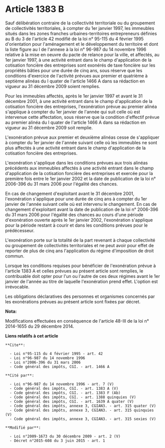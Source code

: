 # Article 1383 B

Sauf délibération contraire de la collectivité territoriale ou du groupement de collectivités territoriales, à compter du 1er
janvier 1997, les immeubles situés dans les  zones franches urbaines-territoires entrepreneurs définies au B du 3 de
l'article 42 modifié de la loi n° 95-115 du 4 février 1995 d'orientation pour l'aménagement et le développement du territoire
et dont la liste figure au I de l'annexe à la loi n° 96-987 du 14 novembre 1996 relative à la mise en oeuvre du pacte de
relance pour la ville, et affectés, au 1er janvier 1997, à une activité entrant dans le champ d'application de la cotisation
foncière des entreprises sont exonérés de taxe foncière sur les propriétés bâties pour une durée de cinq ans, sous réserve
que les conditions d'exercice de l'activité prévues aux premier et quatrième à septième alinéas du I quater de l'article 1466
A dans sa rédaction en vigueur au 31 décembre 2009 soient remplies. 

Pour les immeubles affectés, après le 1er janvier 1997 et avant le 31 décembre 2001, à une activité entrant dans le champ
d'application de la cotisation foncière des entreprises, l'exonération prévue au premier alinéa s'applique à compter du 1er
janvier de l'année qui suit celle où est intervenue cette affectation, sous réserve que la condition d'effectif prévue au
premier alinéa du I quater de l'article 1466 A dans sa rédaction en vigueur au 31 décembre 2009 soit remplie. 

L'exonération prévue aux premier et deuxième alinéas cesse de s'appliquer à compter du 1er janvier de l'année suivant celle
où les immeubles ne sont plus affectés à une activité entrant dans le champ d'application de la cotisation foncière des
entreprises. 

L'exonération s'applique dans les conditions prévues aux trois alinéas précédents aux immeubles affectés à une activité
entrant dans le champ d'application de la cotisation foncière des entreprises et exercée pour la première fois entre le 1er
janvier 2002 et la date de publication de la loi n° 2006-396 du 31 mars 2006 pour l'égalité des chances. 

En cas de changement d'exploitant avant le 31 décembre 2001, l'exonération s'applique pour une durée de cinq ans à compter du
1er janvier de l'année suivant celle où est intervenu le changement. En cas de changement d'exploitant avant la date de
publication de la loi n° 2006-396 du 31 mars 2006 pour l'égalité des chances au cours d'une période d'exonération ouverte
après le 1er janvier 2002, l'exonération s'applique pour la période restant à courir et dans les conditions prévues pour le
prédécesseur. 

L'exonération porte sur la totalité de la part revenant à chaque collectivité ou groupement de collectivités territoriales et
ne peut avoir pour effet de reporter de plus de cinq ans l'application du régime d'imposition de droit commun. 

Lorsque les conditions requises pour bénéficier de l'exonération prévue à l'article 1383 A et celles prévues au présent
article sont remplies, le contribuable doit opter pour l'un ou l'autre de ces deux régimes avant le 1er janvier de l'année au
titre de laquelle l'exonération prend effet. L'option est irrévocable. 

Les obligations déclaratives des personnes et organismes concernés par les exonérations prévues au présent article sont
fixées par décret.

**Nota:**

Modifications effectuées en conséquence de l'article 48-III de la loi n° 2014-1655 du 29 décembre 2014.

**Liens relatifs à cet article**

	**Cite**:

	  - Loi n°95-115 du 4 février 1995 - art. 42
	  - Loi n°96-987 du 14 novembre 1996
	  - Loi n°2006-396 du 31 mars 2006
	  - Code général des impôts, CGI. - art. 1466 A

	**Cité par**:

	  - Loi n°96-987 du 14 novembre 1996 - art. 7 (V)
	  - Code général des impôts, CGI. - art. 1383 A (V)
	  - Code général des impôts, CGI. - art. 1383 F (Ab)
	  - Code général des impôts, CGI. - art. 1388 quinquies (V)
	  - Code général des impôts, CGI. - art. 1639 A quater (V)
	  - Code général des impôts, annexe 3, CGIAN3. - art. 315 quater (V)
	  - Code général des impôts, annexe 3, CGIAN3. - art. 315 quinquies (V)
	  - Code général des impôts, annexe 3, CGIAN3. - art. 315 sexies (V)

	**Modifié par**:

	  - Loi n°2009-1673 du 30 décembre 2009 - art. 2 (V)
	  - Décret n°2015-608 du 3 juin 2015 - art. 1
